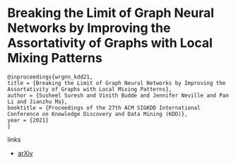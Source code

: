 # Breaking the Limit of Graph Neural Networks by Improving the Assortativity of Graphs with Local Mixing Patterns

```
@inproceedings{wrgnn_kdd21,
title = {Breaking the Limit of Graph Neural Networks by Improving the Assortativity of Graphs with Local Mixing Patterns},
author = {Susheel Suresh and Vinith Budde and Jennifer Neville and Pan Li and Jianzhu Ma},
booktitle = {Proceedings of the 27th ACM SIGKDD International Conference on Knowledge Discovery and Data Mining (KDD)},
year = {2021}
}
```

links
- [arXiv](https://arxiv.org/abs/2106.06586)
